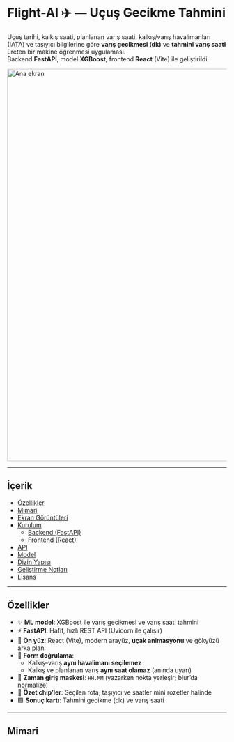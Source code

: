 # Flight-AI ✈️ — Uçuş Gecikme Tahmini

Uçuş tarihi, kalkış saati, planlanan varış saati, kalkış/varış havalimanları (IATA) ve taşıyıcı bilgilerine göre **varış gecikmesi (dk)** ve **tahmini varış saati** üreten bir makine öğrenmesi uygulaması.  
Backend **FastAPI**, model **XGBoost**, frontend **React** (Vite) ile geliştirildi.

<p>
  <img src="docs/images/ui-1.png" alt="Ana ekran" width="900"/>
</p>

---

## İçerik
- [Özellikler](#özellikler)
- [Mimari](#mimari)
- [Ekran Görüntüleri](#ekran-görüntüleri)
- [Kurulum](#kurulum)
  - [Backend (FastAPI)](#backend-fastapi)
  - [Frontend (React)](#frontend-react)
- [API](#api)
- [Model](#model)
- [Dizin Yapısı](#dizin-yapısı)
- [Geliştirme Notları](#geliştirme-notları)
- [Lisans](#lisans)

---

## Özellikler

- ✨ **ML model**: XGBoost ile varış gecikmesi ve varış saati tahmini  
- ⚡ **FastAPI**: Hafif, hızlı REST API (Uvicorn ile çalışır)  
- 🎯 **Ön yüz**: React (Vite), modern arayüz, **uçak animasyonu** ve gökyüzü arka planı  
- 🧭 **Form doğrulama**:
  - Kalkış–varış **aynı havalimanı seçilemez**
  - Kalkış ve planlanan varış **aynı saat olamaz** (anında uyarı)
- 🔎 **Zaman giriş maskesi**: `HH.MM` (yazarken nokta yerleşir; blur’da normalize)  
- 🧾 **Özet chip’ler**: Seçilen rota, taşıyıcı ve saatler mini rozetler halinde  
- 🟩 **Sonuç kartı**: Tahmini gecikme (dk) ve varış saati

---

## Mimari

